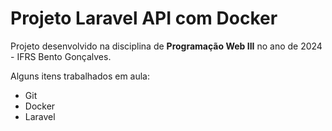 # Projeto Laravel API com Docker
Projeto desenvolvido na disciplina de **Programação Web III** no ano de 2024 - IFRS Bento Gonçalves.

Alguns itens trabalhados em aula:
* Git
* Docker
* Laravel